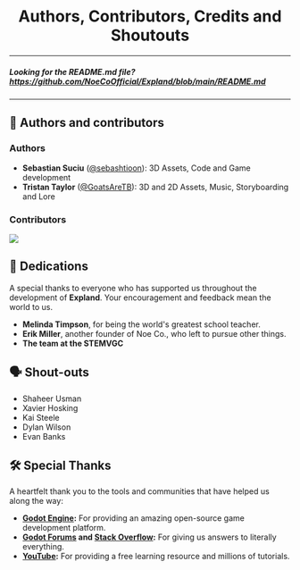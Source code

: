 <h1 align="center">Authors, Contributors, Credits and Shoutouts</h1>

---

##### Looking for the README.md file? https://github.com/NoeCoOfficial/Expland/blob/main/README.md

---

## 👥 Authors and contributors

### Authors

- **Sebastian Suciu** ([@sebashtioon](https://github.com/sebashtioon)): 3D Assets, Code and Game development
- **Tristan Taylor** ([@GoatsAreTB](https://github.com/GoatsAreTB)): 3D and 2D Assets, Music, Storyboarding and Lore

### Contributors
<a href="https://github.com/NoeCoOfficial/Expland/graphs/contributors">
  <img src="https://contrib.rocks/image?repo=NoeCoOfficial/Expland" />
</a>

## 🎨 Dedications

A special thanks to everyone who has supported us throughout the development of **Expland**. Your encouragement and feedback mean the world to us.

- **Melinda Timpson**, for being the world's greatest school teacher.
- **Erik Miller**, another founder of Noe Co., who left to pursue other things.
- **The team at the STEMVGC**

## 🗣️ Shout-outs

- Shaheer Usman
- Xavier Hosking
- Kai Steele
- Dylan Wilson
- Evan Banks

## 🛠 Special Thanks

A heartfelt thank you to the tools and communities that have helped us along the way:

- **[Godot Engine](https://godotengine.org/):** For providing an amazing open-source game development platform.
- **[Godot Forums](https://forum.godotengine.org/) and [Stack Overflow](https://stackoverflow.com/):** For giving us answers to literally everything.
- **[YouTube](https://youtube.com):** For providing a free learning resource and millions of tutorials.
